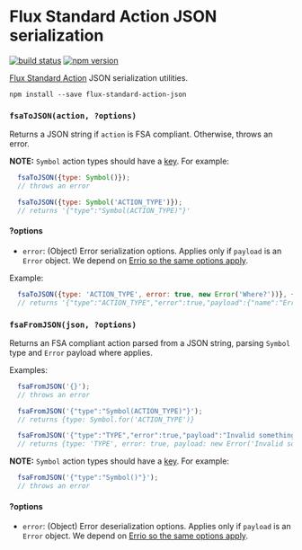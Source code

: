 Flux Standard Action JSON serialization
=======================================

[![build status](https://img.shields.io/travis/rstuven/flux-standard-action-json/master.svg?style=flat-square)](https://travis-ci.org/rstuven/flux-standard-action-json)
[![npm version](https://img.shields.io/npm/v/flux-standard-action-json.svg?style=flat-square)](https://www.npmjs.com/package/flux-standard-action-json)

[Flux Standard Action](https://github.com/acdlite/flux-standard-action) JSON serialization utilities.

```
npm install --save flux-standard-action-json
```

### `fsaToJSON(action, ?options)`

Returns a JSON string if `action` is FSA compliant. Otherwise, throws an error.

**NOTE:** `Symbol` action types should have a [key](https://developer.mozilla.org/en-US/docs/Web/JavaScript/Reference/Global_Objects/Symbol/keyFor). For example:

```js
  fsaToJSON({type: Symbol()});
  // throws an error
```

```js
  fsaToJSON({type: Symbol('ACTION_TYPE')});
  // returns '{"type":"Symbol(ACTION_TYPE)"}'
```

#### ?options

* `error`: (Object) Error serialization options. Applies only if `payload` is an `Error` object. We depend on [Errio so the same options apply](https://github.com/programble/errio#options).

Example:
```js
  fsaToJSON({type: 'ACTION_TYPE', error: true, new Error('Where?'))}, {error: {stack: true}});
  // returns '{"type":"ACTION_TYPE","error":true,"payload":{"name":"Error","message":"Where?","stack":"<a full error stack>"}}'
```


### `fsaFromJSON(json, ?options)`

Returns an FSA compliant action parsed from a JSON string,
parsing `Symbol` type and `Error` payload where applies.

Examples:

```js
  fsaFromJSON('{}');
  // throws an error
```

```js
  fsaFromJSON('{"type":"Symbol(ACTION_TYPE)"}');
  // returns {type: Symbol.for('ACTION_TYPE')}
```

```js
  fsaFromJSON('{"type":"TYPE","error":true,"payload":"Invalid something"}');
  // returns {type: 'TYPE', error: true, payload: new Error('Invalid something')}
```

**NOTE:** `Symbol` action types should have a [key](https://developer.mozilla.org/en-US/docs/Web/JavaScript/Reference/Global_Objects/Symbol/keyFor). For example:

```js
  fsaFromJSON('{"type":"Symbol()"}');
  // throws an error
```

#### ?options

* `error`: (Object) Error deserialization options. Applies only if `payload` is an `Error` object. We depend on [Errio so the same options apply](https://github.com/programble/errio#options).

